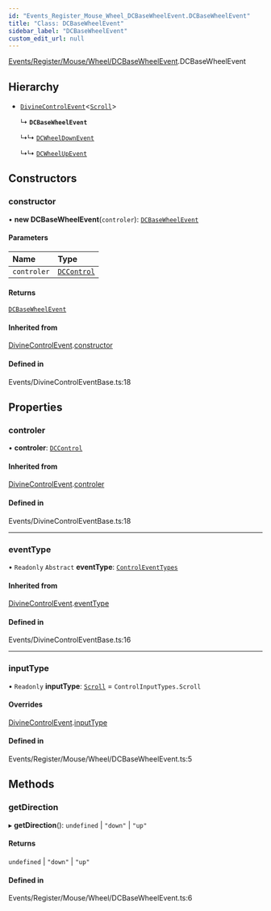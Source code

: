 ```yaml
---
id: "Events_Register_Mouse_Wheel_DCBaseWheelEvent.DCBaseWheelEvent"
title: "Class: DCBaseWheelEvent"
sidebar_label: "DCBaseWheelEvent"
custom_edit_url: null
---
```


[Events/Register/Mouse/Wheel/DCBaseWheelEvent](../modules/Events_Register_Mouse_Wheel_DCBaseWheelEvent.md).DCBaseWheelEvent

## Hierarchy

- [`DivineControlEvent`](Events_DivineControlEventBase.DivineControlEvent.md)\<[`Scroll`](../enums/Controls_Control_types.ControlInputTypes.md#scroll)\>

  ↳ **`DCBaseWheelEvent`**

  ↳↳ [`DCWheelDownEvent`](Events_Register_Mouse_Wheel_DCWheelDownEvent.DCWheelDownEvent.md)

  ↳↳ [`DCWheelUpEvent`](Events_Register_Mouse_Wheel_DCWheelUpEvent.DCWheelUpEvent.md)

## Constructors

### constructor

• **new DCBaseWheelEvent**(`controler`): [`DCBaseWheelEvent`](Events_Register_Mouse_Wheel_DCBaseWheelEvent.DCBaseWheelEvent.md)

#### Parameters

| Name | Type |
| :------ | :------ |
| `controler` | [`DCControl`](Controls_DCControl.DCControl.md) |

#### Returns

[`DCBaseWheelEvent`](Events_Register_Mouse_Wheel_DCBaseWheelEvent.DCBaseWheelEvent.md)

#### Inherited from

[DivineControlEvent](Events_DivineControlEventBase.DivineControlEvent.md).[constructor](Events_DivineControlEventBase.DivineControlEvent.md#constructor)

#### Defined in

Events/DivineControlEventBase.ts:18

## Properties

### controler

• **controler**: [`DCControl`](Controls_DCControl.DCControl.md)

#### Inherited from

[DivineControlEvent](Events_DivineControlEventBase.DivineControlEvent.md).[controler](Events_DivineControlEventBase.DivineControlEvent.md#controler)

#### Defined in

Events/DivineControlEventBase.ts:18

___

### eventType

• `Readonly` `Abstract` **eventType**: [`ControlEventTypes`](../enums/Events_Event_types.ControlEventTypes.md)

#### Inherited from

[DivineControlEvent](Events_DivineControlEventBase.DivineControlEvent.md).[eventType](Events_DivineControlEventBase.DivineControlEvent.md#eventtype)

#### Defined in

Events/DivineControlEventBase.ts:16

___

### inputType

• `Readonly` **inputType**: [`Scroll`](../enums/Controls_Control_types.ControlInputTypes.md#scroll) = `ControlInputTypes.Scroll`

#### Overrides

[DivineControlEvent](Events_DivineControlEventBase.DivineControlEvent.md).[inputType](Events_DivineControlEventBase.DivineControlEvent.md#inputtype)

#### Defined in

Events/Register/Mouse/Wheel/DCBaseWheelEvent.ts:5

## Methods

### getDirection

▸ **getDirection**(): `undefined` \| ``"down"`` \| ``"up"``

#### Returns

`undefined` \| ``"down"`` \| ``"up"``

#### Defined in

Events/Register/Mouse/Wheel/DCBaseWheelEvent.ts:6
